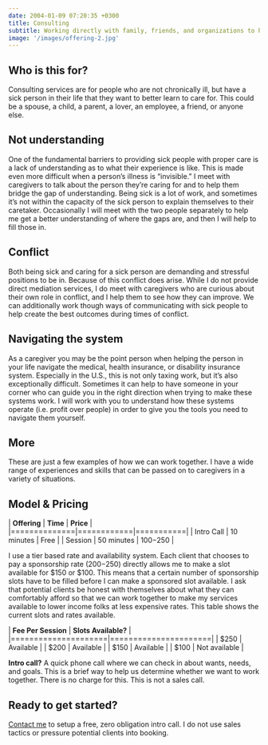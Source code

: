 ```yaml
---
date: 2004-01-09 07:20:35 +0300
title: Consulting
subtitle: Working directly with family, friends, and organizations to help them best support the chronically ill. 
image: '/images/offering-2.jpg'
---
```


## Who is this for?

Consulting services are for people who are not chronically ill, but have a sick person in their life that they want to better learn to care for. This could be a spouse, a child, a parent, a lover, an employee, a friend, or anyone else.

## Not understanding

One of the fundamental barriers to providing sick people with proper care is a lack of understanding as to what their experience is like. This is made even more difficult when a person’s illness is “invisible.” I meet with caregivers to talk about the person they’re caring for and to help them bridge the gap of understanding. Being sick is a lot of work, and sometimes it’s not within the capacity of the sick person to explain themselves to their caretaker. Occasionally I will meet with the two people separately to help me get a better understanding of where the gaps are, and then I will help to fill those in.

## Conflict

Both being sick and caring for a sick person are demanding and stressful positions to be in. Because of this conflict does arise. While I do not provide direct mediation services, I do meet with caregivers who are curious about their own role in conflict, and I help them to see how they can improve. We can additionally work though ways of communicating with sick people to help create the best outcomes during times of conflict.

## Navigating the system

As a caregiver you may be the point person when helping the person in your life navigate the medical, health insurance, or disability insurance system. Especially in the U.S., this is not only taxing work, but it’s also exceptionally difficult. Sometimes it can help to have someone in your corner who can guide you in the right direction when trying to make these systems work. I will work with you to understand how these systems operate (i.e. profit over people) in order to give you the tools you need to navigate them yourself.

## More

These are just a few examples of how we can work together. I have a wide range of experiences and skills that can be passed on to caregivers in a variety of situations.


## Model & Pricing

| **Offering** | **Time**   | **Price** |
|==============|============|===========|
| Intro Call   | 10 minutes | Free      |
| Session      | 50 minutes | $100-$250 |

I use a tier based rate and availability system. Each client that chooses to pay a sponsorship rate ($200-$250) directly allows me to make a slot available for $150 or $100. This means that a certain number of sponsorship slots have to be filled before I can make a sponsored slot available. I ask that potential clients be honest with themselves about what they can comfortably afford so that we can work together to make my services available to lower income folks at less expensive rates. This table shows the current slots and rates available. 

 | **Fee Per Session** | **Slots Available?** |
 |=====================|======================|
 | $250                | Available            |
 | $200                | Available            |
 | $150                | Available            |
 | $100                | Not available        |

**Intro call?** A quick phone call where we can check in about wants, needs, and goals. This is a  brief way to help us determine whether we want to work together. There is no charge for this. This is not a sales call.

## Ready to get started?

[Contact me](/contact) to setup a free, zero obligation intro call. I do not use sales tactics or pressure potential clients into booking.

